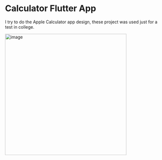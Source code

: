 # Calculator Flutter App

I try to do the Apple Calculator app design, these project was used just for a test in college.

<img src="https://github.com/LrAmaral/calculator/assets/87763007/0af4c76d-807f-4ac6-a37f-80f4d2d97849" width='400' alt="image" />
